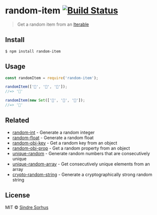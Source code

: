 # random-item [![Build Status](https://travis-ci.org/sindresorhus/random-item.svg?branch=master)](https://travis-ci.org/sindresorhus/random-item)

> Get a random item from an [Iterable](https://developer.mozilla.org/en-US/docs/Web/JavaScript/Reference/Iteration_protocols#The_iterable_protocol)


## Install

```
$ npm install random-item
```


## Usage

```js
const randomItem = require('random-item');

randomItem(['🐴', '🦄', '🌈']);
//=> '🦄'

randomItem(new Set(['🐴', '🦄', '🌈']);
//=> '🌈'
```


## Related

- [random-int](https://github.com/sindresorhus/random-int) - Generate a random integer
- [random-float](https://github.com/sindresorhus/random-float) - Generate a random float
- [random-obj-key](https://github.com/sindresorhus/random-obj-key) - Get a random key from an object
- [random-obj-prop](https://github.com/sindresorhus/random-obj-prop) - Get a random property from an object
- [unique-random](https://github.com/sindresorhus/unique-random) - Generate random numbers that are consecutively unique
- [unique-random-array](https://github.com/sindresorhus/unique-random-array) - Get consecutively unique elements from an array
- [crypto-random-string](https://github.com/sindresorhus/crypto-random-string) - Generate a cryptographically strong random string


## License

MIT © [Sindre Sorhus](https://sindresorhus.com)
